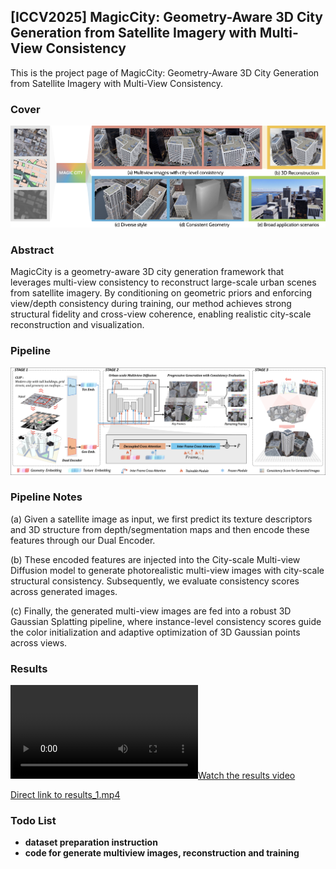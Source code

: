 ## [ICCV2025] MagicCity: Geometry-Aware 3D City Generation from Satellite Imagery with Multi-View Consistency

This is the project page of MagicCity: Geometry-Aware 3D City Generation from Satellite Imagery with Multi-View Consistency.

### Cover
<img src="cover.png" alt="MagicCity Cover" />

### Abstract
MagicCity is a geometry-aware 3D city generation framework that leverages multi-view consistency to reconstruct large-scale urban scenes from satellite imagery. By conditioning on geometric priors and enforcing view/depth consistency during training, our method achieves strong structural fidelity and cross-view coherence, enabling realistic city-scale reconstruction and visualization.

### Pipeline
<img src="pipeline.png" alt="MagicCity Pipeline" />

### Pipeline Notes
(a) Given a satellite image as input, we first predict its texture descriptors and 3D structure
from depth/segmentation maps and then encode these features through our Dual Encoder. 

(b) These encoded features are injected into the City-scale Multi-view Diffusion model to generate photorealistic multi-view images with city-scale structural consistency. Subsequently, we evaluate consistency scores across generated images. 

(c) Finally, the generated multi-view images are fed into a robust 3D Gaussian Splatting pipeline, where instance-level consistency scores guide the color initialization and adaptive optimization of 3D Gaussian points across views.

### Results
[![Watch the results video](results_1.mp4)](results_1.mp4)

[Direct link to results_1.mp4](results_1.mp4)

### Todo List
- **dataset preparation instruction**
- **code for generate multiview images, reconstruction and training**

